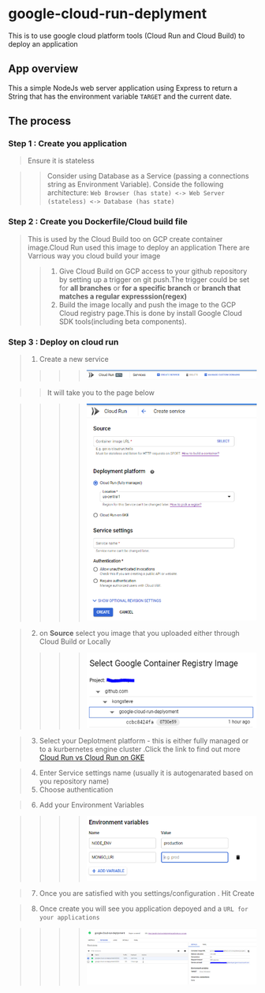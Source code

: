 # google-cloud-run-deplyment
This is to use google cloud platform tools (Cloud Run and Cloud Build) to deploy an application
## App overview
This a simple NodeJs web server application using Express  to return a String that has the environment variable `TARGET` and the current date.

## The process

### Step 1 : Create you application
>Ensure it is stateless 

>> Consider using Database as a Service (passing a connections string as Environment Variable).
>>Conside the following architecture: `Web Browser (has state) <-> Web Server (stateless) <-> Database (has state)`

### Step 2 : Create you Dockerfile/Cloud build file
>This is used by the Cloud Build too on GCP create container image.Cloud Run used this image to deploy an application
>There are Varrious way you cloud build your image
>>1. Give Cloud Build on GCP access to your github repository by setting up a trigger on git push.The trigger could be set for **all branches** or **for a specific branch** or **branch that matches a regular expresssion(regex)**
>>2. Build the image locally and push the image to the GCP Cloud registry page.This is done by install Google Cloud SDK tools(including beta components).


### Step 3 : Deploy on cloud run

> 1. Create a new service
>>>> ![Creating a new service](img/cloud-run-new-service.PNG)

>> It will take you to the page below

>>>> ![service](img/cloud-run-config.PNG)

> 2. on **Source** select you image that you uploaded either through Cloud Build or Locally
>>>> ![Creating a new service](img/cloud-run-select-image.PNG)

>3. Select your Deplotment platform - this is either fully managed or to a kurbernetes engine cluster .Click the link to find out more 
[Cloud Run vs Cloud Run on GKE](https://www.youtube.com/watch?v=RVdhyprptTQ)

>4. Enter Service settings name (usually it is autogenarated based on you repository name)
>5. Choose authentication

>6. Add your Environment Variables

>>>>![Evironment variable](img/cloud-run-env1.PNG)

>7. Once you are satisfied with you settings/configuration . Hit Create

>8. Once create you will see you application depoyed and a `URL for your applications`

>>>>![Deployed application](img/cloud-run-created.PNG) 